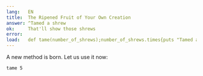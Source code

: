```yaml
---
lang:   EN
title:  The Ripened Fruit of Your Own Creation
answer: ^Tamed a shrew
ok:     That'll show those shrews
error:  
load:   def tame(number_of_shrews);number_of_shrews.times{puts "Tamed a shrew"};end;
---
```


A new method is born. Let us use it now: 

    tame 5
